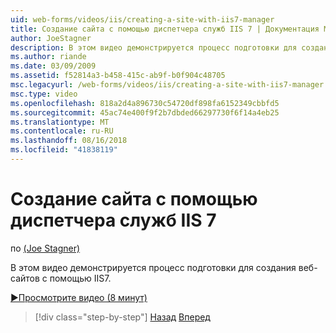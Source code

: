 ```yaml
---
uid: web-forms/videos/iis/creating-a-site-with-iis7-manager
title: Создание сайта с помощью диспетчера служб IIS 7 | Документация Майкрософт
author: JoeStagner
description: В этом видео демонстрируется процесс подготовки для создания веб-сайтов с помощью IIS7.
ms.author: riande
ms.date: 03/09/2009
ms.assetid: f52814a3-b458-415c-ab9f-b0f904c48705
msc.legacyurl: /web-forms/videos/iis/creating-a-site-with-iis7-manager
msc.type: video
ms.openlocfilehash: 818a2d4a896730c54720df898fa6152349cbbfd5
ms.sourcegitcommit: 45ac74e400f9f2b7dbded66297730f6f14a4eb25
ms.translationtype: MT
ms.contentlocale: ru-RU
ms.lasthandoff: 08/16/2018
ms.locfileid: "41838119"
---
```

<a name="creating-a-site-with-iis7-manager"></a>Создание сайта с помощью диспетчера служб IIS 7
====================
по [(Joe Stagner)](https://github.com/JoeStagner)

В этом видео демонстрируется процесс подготовки для создания веб-сайтов с помощью IIS7.

[&#9654;Просмотрите видео (8 минут)](https://channel9.msdn.com/Blogs/ASP-NET-Site-Videos/creating-a-site-with-iis7-manager)

> [!div class="step-by-step"]
> [Назад](troubleshooting-production-aspnet-apps.md)
> [Вперед](installing-ftp7.md)
